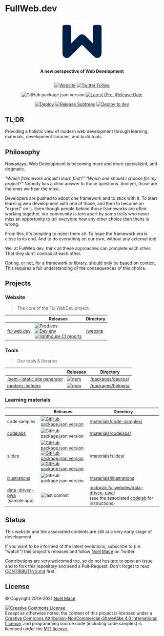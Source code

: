 # FullWeb.dev

<p align="center">
<img src="website/public/images/favicon/android-icon-144x144.png" alt="logo"></img>
</p>

<p align="center"><b>A new perspective of Web Development</b></p>

<!-- markdownlint-disable header-style -->

##

<!-- markdownlint-enable header-style -->

<p align="center"><a href="https://fullweb.dev"><img src="https://img.shields.io/website?up_message=fullweb.dev&amp;url=https%3A%2F%2Ffullweb.dev" alt="Website"></a>
<a href="https://twitter.com/intent/follow?screen_name=noel_mace"><img alt="Twitter Follow" src="https://img.shields.io/twitter/follow/noel_mace?label=Stay%20tunned%21&style=social"></a></p>

<p align="center">
<img alt="GitHub package.json version" src="https://img.shields.io/github/package-json/v/fullwebdev/fullwebdev">
<a href="https://github.com/fullwebdev/fullwebdev/releases/tag/latest"><img alt="Latest (Pre-)Release Date" src="https://img.shields.io/github/release-date-pre/fullwebdev/fullwebdev?label=latest%20release"></a>
</p>

<p align="center">
<a href="https://github.com/fullwebdev/fullwebdev/actions?query=workflow%3ADeploy"><img src="https://github.com/fullwebdev/fullwebdev/workflows/Deploy/badge.svg" alt="Deploy"></a>
<a href="https://github.com/fullwebdev/fullwebdev/actions?query=workflow%3A%22Release+Subtrees%22"><img src="https://github.com/fullwebdev/fullwebdev/workflows/Release%20Subtrees/badge.svg" alt="Release Subtrees"></a>
<a href="https://github.com/fullwebdev/fullwebdev/actions?query=workflow%3A%22Deploy+to+dev%22"><img src="https://github.com/fullwebdev/fullwebdev/workflows/Deploy%20to%20dev/badge.svg" alt="Deploy to dev"></a>
</p>

## TL;DR

Providing a holistic view of modern web development through learning materials, development libraries, and build tools.

## Philosophy

Nowadays, Web Development is becoming more and more specialized, and dogmatic.

_"Which framework should I learn first?" "Which one should I choose for my project?"_ Nobody has a clear answer to those questions. And yet, those are the ones we hear the most.

Developers are pushed to adopt one framework and to stick with it. To start learning web development with one of those, and then to become an "expert" on it. Even though people behind those frameworks are often working together, our community is torn apart by some trolls who never miss an opportunity to tell everyone how any other choice than theirs is wrong.

From this, it's tempting to reject them all. To hope the framework era is close to its end. And to do everything on our own, without any external tool.

We, at FullWeb.dev, think all these approaches can complete each other. That they don't contradict each other.

Opting, or not, for a framework or library, should only be based on context. This requires a full understanding of the consequences of this choice.

## Projects

### Website

> The core of the FullWebDev project.

<!-- prettier-ignore -->
|         | Releases | Directory |
| ------- | -------- | --------- |
| [fullweb.dev](https://fullweb.dev) | [![Prod env](https://img.shields.io/website?label=prod%20env&logo=firebase&url=https%3A%2F%2Ffullweb.dev)](https://github.com/fullwebdev/fullwebdev/releases/tag/latest)<br>[![Dev env](https://img.shields.io/website?label=dev%20env&logo=firebase&url=https%3A%2F%2Ffullweb-dev-dev.web.app)](https://fullweb-dev-dev.web.app/)<br>[![lighthouse CI reports](https://img.shields.io/badge/lighthouse-reports-F44B21?logo=lighthouse)](https://lhci-fullwebdev.herokuapp.com/app/projects/fullwebdev/dashboard?branch=master&runUrl=https%3A%2F%2Ffullweb.dev%2F) | [/website](./website/) |

### Tools

> Dev tools & libraries

<!-- prettier-ignore -->
|         | Releases | Directory |
| ------- | -------- | --------- |
| [(semi-)static site generator](https://www.npmjs.com/package/@daucus/cli) | [![npm](https://img.shields.io/npm/v/@daucus/cli)](https://www.npmjs.com/search?q=%40daucus) | [/packages/daucus/](./packages/daucus/) |
| [modern-helpers](https://www.npmjs.com/package/modern-helpers) | [![npm](https://img.shields.io/npm/v/modern-helpers)](https://www.npmjs.com/search?q=%40modern-helpers) | [/packages/helpers/](./packages/helpers/) |

### Learning materials

<!-- prettier-ignore -->
|         | Releases | Directory |
| ------- | -------- | --------- |
| code samples | [![GitHub package.json version](https://img.shields.io/github/package-json/v/fullwebdev/code-samples?label=sandox&logo=codesandbox)](https://codesandbox.io/s/github/fullwebdev/fullwebdev/tree/master/materials/code-samples/src/) | [/materials/code-samples/](./materials/code-samples/) |
| [codelabs](https://fullweb.dev/docs/codelabs) | ![GitHub package.json version](https://img.shields.io/badge/dynamic/json?color=important&label=version&query=%24.version&url=https%3A%2F%2Fraw.githubusercontent.com%2Ffullwebdev%2Ffullwebdev%2Fmaster%2Fmaterials%2Fcodelabs%2Fpackage.json) | [/materials/codelabs/](./materials/codelabs/) |
| [slides](https://fullweb.dev/conferences/) | [![GitHub package.json version](https://img.shields.io/badge/dynamic/json?color=success&label=WoF%20S2&query=%24.version&url=https%3A%2F%2Fraw.githubusercontent.com%2Ffullwebdev%2Ffullwebdev%2Fmaster%2Fmaterials%2Fslides%2Fwof-2%2Fpackage.json)](https://fullweb.dev/slides/wof/latest/)<br>[![GitHub package.json version](https://img.shields.io/badge/dynamic/json?color=success&label=vanilla-1&query=%24.version&url=https%3A%2F%2Fraw.githubusercontent.com%2Ffullwebdev%2Ffullwebdev%2Fmaster%2Fmaterials%2Fslides%2Fvanilla-1%2Fpackage.json)](https://fullweb.dev/slides/vanilla1/latest/)<br>[![GitHub package.json version](https://img.shields.io/badge/dynamic/json?color=success&label=WoF%20S1&query=%24.version&url=https%3A%2F%2Fraw.githubusercontent.com%2Ffullwebdev%2Ffullwebdev%2Fmaster%2Fmaterials%2Fslides%2Fwof-1%2Fpackage.json)](https://fullweb.dev/slides/wof1/) | [/materials/slides/](./materials/slides/) |
| [illustrations](https://github.com/fullwebdev/illustrations) | ![GitHub package.json version](https://img.shields.io/github/package-json/v/fullwebdev/illustrations) | [/materials/illustrations](./materials/illustrations)
| [data-driven-pwa](https://github.com/fullwebdev/data-driven-pwa)<br>(sample app) | ![last commit](https://img.shields.io/github/last-commit/fullwebdev/data-driven-pwa) | [:octocat: fullwebdev/data-driven-pwa/](https://github.com/fullwebdev/data-driven-pwa)<br>(see the associated [codelab](https://fullweb.dev/docs/codelabs) for instructions) |

## Status

This website and the associated contents are still at a very early stage of development.

If you want to be informed of the latest evolutions, subscribe to (i.e. "watch") this project's releases
and follow [Noël Macé](https://twitter.com/intent/follow?screen_name=noel_mace) on Twitter.

Contributions are very welcomed too, so do not hesitate to open an issue and to fork this repository and send a Pull-Request. Don't forget to read [CONTRIBUTING.md](./CONTRIBUTING.md) first.

## License

© Copyright 2019-2021 [Noël Macé](mailto:contact@noelmace.com)

<a rel="license" href="http://creativecommons.org/licenses/by-nc-sa/4.0/"><img alt="Creative Commons License" style="border-width:0" src="https://i.creativecommons.org/l/by-nc-sa/4.0/88x31.png" /></a><br /> Except as otherwise noted, the content of this project is licensed under a <a rel="license" href="http://creativecommons.org/licenses/by-nc-sa/4.0/">Creative Commons Attribution-NonCommercial-ShareAlike 4.0 International License</a>, and programming source code (including code samples) is licensed under the [MIT license](./LICENSE).
